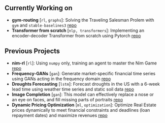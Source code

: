 ## Currently Working on

- **gym-routing** [`rl`, `graphs`]: Solving the Traveling Salesman Prolem with `gym` and `stable-baselines3` [repo](https://github.com/PierreCounathe/gym-routing)
- **Transformer from scratch** [`nlp, transformers`]: Implementing an encoder-decoder Transformer from scratch using Pytorch [repo](https://github.com/PierreCounathe/Transformer-From-Scratch)

## Previous Projects

- **nim-rl** [`rl`]: Using `numpy` only, training an agent to master the Nim Game [repo](https://github.com/PierreCounathe/Reinforcement-Learning-for-Nim-Game)
- **Frequency-GANs** [`gan`]: Generate market-specific financial time series using GANs acting in the frequency domain [repo](https://github.com/PierreCounathe/Financial-Time-Series-Generation-Frequency-GANs)
- **Droughts Forecasting** [`lstm`]: Forecast droughts in the US with a 6-week lead time using weather time series and static soil data [repo](https://github.com/PierreCounathe/Droughts-Forecasting)
- **Image Completion** [`gan`]: This model can effectively replace a nose or an eye on faces, and fill missing parts of portraits [repo](https://github.com/PierreCounathe/Globally-and-Locally-Consistent-Image-Completion-Pytorch-Implementation)
- **Dynamic Pricing Optimization** [`ml`, `optimization`]: Optimize Real Estate prices dynamically to meet financial constraints and deadlines (loan repayment dates) and maximize revenues [repo](https://github.com/PierreCounathe/Real-Estate-Pricing-Optimization-Under-Financial-Constraints)
